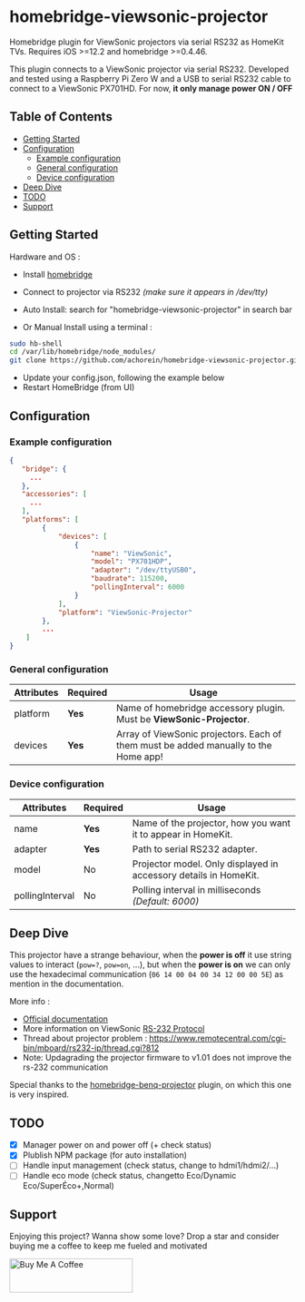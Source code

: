 # homebridge-viewsonic-projector

Homebridge plugin for ViewSonic projectors via serial RS232 as HomeKit TVs. Requires iOS >=12.2 and homebridge >=0.4.46.

This plugin connects to a ViewSonic projector via serial RS232. Developed and tested using a Raspberry Pi Zero W and a USB to serial RS232 cable to connect to a ViewSonic PX701HD. For now, **it only manage power ON / OFF**

## Table of Contents

- [Getting Started](#getting-started)
- [Configuration](#configuration)
  - [Example configuration](#example-configuration)
  - [General configuration](#general-configuration)
  - [Device configuration](#device-configuration)
- [Deep Dive](#deep-dive)
- [TODO](#todo)
- [Support](#support)

## Getting Started

Hardware and OS :

- Install [homebridge](https://github.com/nfarina/homebridge)
- Connect to projector via RS232 _(make sure it appears in /dev/tty)_

- Auto Install: search for "homebridge-viewsonic-projector" in search bar
- Or Manual Install using a terminal :

```sh
sudo hb-shell
cd /var/lib/homebridge/node_modules/
git clone https://github.com/achorein/homebridge-viewsonic-projector.git
```

- Update your config.json, following the example below
- Restart HomeBridge (from UI)

## Configuration

### Example configuration

```json
{
   "bridge": {
     ...
   },
   "accessories": [
     ...
   ],
   "platforms": [
        {
            "devices": [
                {
                    "name": "ViewSonic",
                    "model": "PX701HDP",
                    "adapter": "/dev/ttyUSB0",
                    "baudrate": 115200,
                    "pollingInterval": 6000
                }
            ],
            "platform": "ViewSonic-Projector"
        },
        ...
    ]
}
```

### General configuration

| **Attributes** | **Required** | **Usage**                                                                           |
| -------------- | ------------ | ----------------------------------------------------------------------------------- |
| platform       | **Yes**      | Name of homebridge accessory plugin. Must be **ViewSonic-Projector**.               |
| devices        | **Yes**      | Array of ViewSonic projectors. Each of them must be added manually to the Home app! |

### Device configuration

| **Attributes**  | **Required** | **Usage**                                                        |
| --------------- | ------------ | ---------------------------------------------------------------- |
| name            | **Yes**      | Name of the projector, how you want it to appear in HomeKit.     |
| adapter         | **Yes**      | Path to serial RS232 adapter.                                    |
| model           | No           | Projector model. Only displayed in accessory details in HomeKit. |
| pollingInterval | No           | Polling interval in milliseconds _(Default: 6000)_               |

## Deep Dive

This projector have a strange behaviour, when the **power is off** it use string values to interact (`pow=?`, `pow=on`, ...), but when the **power is on** we can only use the hexadecimal communication (`06 14 00 04 00 34 12 00 00 5E`) as mention in the documentation.

More info :

- [Official documentation](https://www.viewsonicglobal.com/public/products_download/user_guide/Projector/PX701HDP/PX701HDP_UG_FRN.pdf?pass)
- More information on ViewSonic [RS-232 Protocol](https://www.viewsonicglobal.com/public/products_download/user_guide/Projector/PX701-4K_PX728-4K_PX748-4K/PX701-4k_PX748-4K_PX728-4K_%20RS232_table.pdf?pass)
- Thread about projector problem : https://www.remotecentral.com/cgi-bin/mboard/rs232-ip/thread.cgi?812
- Note: Updagrading the projector firmware to v1.01 does not improve the rs-232 communication

Special thanks to the [homebridge-benq-projector](https://github.com/solowalker27/homebridge-benq-projector) plugin, on which this one is very inspired.

## TODO

- [x] Manager power on and power off (+ check status)
- [x] Plublish NPM package (for auto installation)
- [ ] Handle input management (check status, change to hdmi1/hdmi2/...)
- [ ] Handle eco mode (check status, changetto Eco/Dynamic Eco/SuperÉco+,Normal)

## Support

Enjoying this project? Wanna show some love? Drop a star and consider buying me a coffee to keep me fueled and motivated

<a href="https://www.buymeacoffee.com/achorein" target="_blank"><img src="https://cdn.buymeacoffee.com/buttons/v2/default-yellow.png" alt="Buy Me A Coffee" style="height: 60px !important;width: 217px !important;" ></a>
